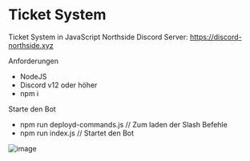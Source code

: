 # Ticket System
Ticket System in JavaScript
Northside Discord
Server: https://discord-northside.xyz

Anforderungen
- NodeJS
- Discord v12 oder höher
- npm i 

Starte den Bot 
- npm run deployd-commands.js // Zum laden der Slash Befehle
- npm run index.js // Startet den Bot

![image](https://user-images.githubusercontent.com/38230414/150675201-fc0b8d9c-77f7-44e9-8bea-0eb36882be71.png)
